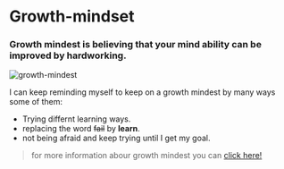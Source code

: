 # Growth-mindset
### **Growth mindest** is believing that your mind ability can be improved by hardworking.

![growth-mindest](https://tofasakademi.com/wp-content/uploads/2019/06/growth-mindset3.png)

I can keep reminding myself to keep on a growth mindest by many ways some of them:
* Trying differnt learning ways.
* replacing the word ~~fail~~ by **learn**.
* not being afraid and keep trying until I get my goal.

> for more information abour growth mindest you can [click here!](https://www.atlassian.com/blog/inside-atlassian/growth-mindset)



